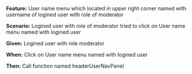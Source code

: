 **Feature:** User name menu which located in upper right corner named with username of logined user with role of moderator

**Scenario:** Logined user with role of moderator tried to click on User name menu named with logined user

**Given:** Logined user with role moderator

**When:** Click on User name menu named with logined user

**Then:** Call function named headerUserNavPanel
